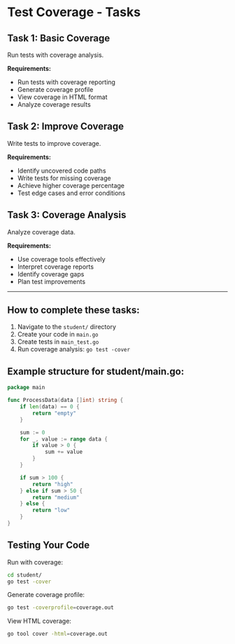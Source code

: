# Test Coverage - Tasks

## Task 1: Basic Coverage
Run tests with coverage analysis.

**Requirements:**
- Run tests with coverage reporting
- Generate coverage profile
- View coverage in HTML format
- Analyze coverage results

## Task 2: Improve Coverage
Write tests to improve coverage.

**Requirements:**
- Identify uncovered code paths
- Write tests for missing coverage
- Achieve higher coverage percentage
- Test edge cases and error conditions

## Task 3: Coverage Analysis
Analyze coverage data.

**Requirements:**
- Use coverage tools effectively
- Interpret coverage reports
- Identify coverage gaps
- Plan test improvements

---

## How to complete these tasks:

1. Navigate to the `student/` directory
2. Create your code in `main.go`
3. Create tests in `main_test.go`
4. Run coverage analysis: `go test -cover`

## Example structure for student/main.go:
```go
package main

func ProcessData(data []int) string {
    if len(data) == 0 {
        return "empty"
    }

    sum := 0
    for _, value := range data {
        if value > 0 {
            sum += value
        }
    }

    if sum > 100 {
        return "high"
    } else if sum > 50 {
        return "medium"
    } else {
        return "low"
    }
}
```

## Testing Your Code

Run with coverage:
```bash
cd student/
go test -cover
```

Generate coverage profile:
```bash
go test -coverprofile=coverage.out
```

View HTML coverage:
```bash
go tool cover -html=coverage.out
```